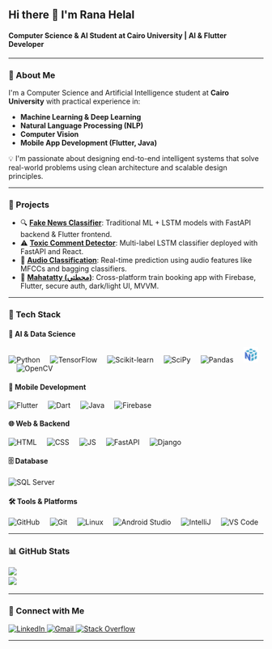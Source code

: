 <h2 align="left">Hi there 👋 I'm Rana Helal</h2>

<h4 align="left">Computer Science & AI Student at Cairo University | AI & Flutter Developer</h4>

---

### 🧠 About Me

I'm a Computer Science and Artificial Intelligence student at **Cairo University** with practical experience in:
- **Machine Learning & Deep Learning**
- **Natural Language Processing (NLP)**
- **Computer Vision**
- **Mobile App Development (Flutter, Java)**

💡 I'm passionate about designing end-to-end intelligent systems that solve real-world problems using clean architecture and scalable design principles.  

---

### 💼 Projects

- 🔍 [**Fake News Classifier**](https://github.com/ranaehelal/fake_news_classifier): Traditional ML + LSTM models with FastAPI backend & Flutter frontend.  
- ⚠️ [**Toxic Comment Detector**](https://github.com/ranaehelal/toxic-comment-detector): Multi-label LSTM classifier deployed with FastAPI and React.  
- 🎵 [**Audio Classification**](https://github.com/ranaehelal/FSDD-0-1-NB-LR-Bagging): Real-time prediction using audio features like MFCCs and bagging classifiers.  
- 🚉 [**Mahatatty (محطتي)**](https://github.com/ranaehelal/Mahatatty): Cross-platform train booking app with Firebase, Flutter, secure auth, dark/light UI, MVVM.

---

### 🔧 Tech Stack

#### 🚀 AI & Data Science
<div align="left">
  <img src="https://cdn.jsdelivr.net/gh/devicons/devicon/icons/python/python-original.svg" height="30" alt="Python" />
  <img width="12" />
  <img src="https://cdn.jsdelivr.net/gh/devicons/devicon/icons/tensorflow/tensorflow-original.svg" height="30" alt="TensorFlow" />
  <img width="12" />
  <img src="https://raw.githubusercontent.com/scikit-learn/scikit-learn/main/doc/logos/scikit-learn-logo-small.png" height="30" alt="Scikit-learn" />
  <img width="12" />
  <img src="https://raw.githubusercontent.com/valohai/ml-logos/master/scipy.svg" height="30" alt="SciPy" />
  <img width="12" />
  <img src="https://raw.githubusercontent.com/valohai/ml-logos/master/pandas.svg" height="30" alt="Pandas" />
  <img width="12" />
  <img src="https://raw.githubusercontent.com/valohai/ml-logos/master/numpy.svg" height="30" alt="NumPy" />
  <img width="12" />
  <img src="[https://upload.wikimedia.org/wikipedia/commons/3/3d/OpenCV.svg](https://icon2.cleanpng.com/20180719/gkc/kisspng-learning-opencv-computer-vision-machine-learning-c-singleton-pattern-5b505052c02871.9275163515319900987871.jpg)" height="30" alt="OpenCV" />
</div>

#### 📱 Mobile Development
<div align="left">
  <img src="https://cdn.jsdelivr.net/gh/devicons/devicon/icons/flutter/flutter-original.svg" height="30" alt="Flutter" />
  <img width="12" />
  <img src="https://cdn.jsdelivr.net/gh/devicons/devicon/icons/dart/dart-original.svg" height="30" alt="Dart" />
  <img width="12" />
  <img src="https://cdn.jsdelivr.net/gh/devicons/devicon/icons/java/java-original.svg" height="30" alt="Java" />
  <img width="12" />
  <img src="https://www.vectorlogo.zone/logos/firebase/firebase-icon.svg" height="30" alt="Firebase" />
</div>

#### 🌐 Web & Backend
<div align="left">
  <img src="https://cdn.jsdelivr.net/gh/devicons/devicon/icons/html5/html5-original.svg" height="30" alt="HTML" />
  <img width="12" />
  <img src="https://cdn.jsdelivr.net/gh/devicons/devicon/icons/css3/css3-original.svg" height="30" alt="CSS" />
  <img width="12" />
  <img src="https://cdn.jsdelivr.net/gh/devicons/devicon/icons/javascript/javascript-original.svg" height="30" alt="JS" />
  <img width="12" />
  <img src="https://cdn.jsdelivr.net/gh/devicons/devicon/icons/fastapi/fastapi-original.svg" height="30" alt="FastAPI" />
  <img width="12" />
  <img src="https://cdn.jsdelivr.net/gh/devicons/devicon/icons/django/django-plain.svg" height="30" alt="Django" />
</div>

#### 🗄️ Database
<div align="left">
  <img src="https://cdn.jsdelivr.net/gh/devicons/devicon/icons/microsoftsqlserver/microsoftsqlserver-plain.svg" height="30" alt="SQL Server" />
</div>

#### 🛠️ Tools & Platforms
<div align="left">
  <img src="https://cdn.jsdelivr.net/gh/devicons/devicon/icons/github/github-original.svg" height="30" alt="GitHub" />
  <img width="12" />
  <img src="https://cdn.jsdelivr.net/gh/devicons/devicon/icons/git/git-original.svg" height="30" alt="Git" />
  <img width="12" />
  <img src="https://cdn.jsdelivr.net/gh/devicons/devicon/icons/linux/linux-original.svg" height="30" alt="Linux" />
  <img width="12" />
  <img src="https://cdn.jsdelivr.net/gh/devicons/devicon/icons/androidstudio/androidstudio-original.svg" height="30" alt="Android Studio" />
  <img width="12" />
  <img src="https://cdn.jsdelivr.net/gh/devicons/devicon/icons/intellij/intellij-original.svg" height="30" alt="IntelliJ" />
  <img width="12" />
  <img src="https://cdn.jsdelivr.net/gh/devicons/devicon/icons/vscode/vscode-original.svg" height="30" alt="VS Code" />
</div>

---

### 📊 GitHub Stats

![](https://github-readme-streak-stats.herokuapp.com/?user=ranaehelal&theme=dark&hide_border=false)<br/>
![](https://github-readme-stats.vercel.app/api/top-langs/?username=ranaehelal&theme=dark&hide_border=false&layout=compact)

---

### 🔗 Connect with Me

<div align="left">
  <a href="https://www.linkedin.com/in/rana-helal-23b014262/" target="_blank">
    <img src="https://raw.githubusercontent.com/maurodesouza/profile-readme-generator/master/src/assets/icons/social/linkedin/default.svg" width="40" height="30" alt="LinkedIn" />
  </a>
  <a href="mailto:res.maika@gmail.com" target="_blank">
    <img src="https://raw.githubusercontent.com/maurodesouza/profile-readme-generator/master/src/assets/icons/social/gmail/default.svg" width="40" height="30" alt="Gmail" />
  </a>
  <a href="https://stackoverflow.com/users/20450409/rana-e-helal" target="_blank">
    <img src="https://raw.githubusercontent.com/maurodesouza/profile-readme-generator/master/src/assets/icons/social/stackoverflow/default.svg" width="40" height="30" alt="Stack Overflow" />
  </a>
</div>

---

<!-- Proudly created and maintained by Rana Helal -->

